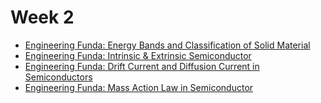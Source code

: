 # Week 2

- [Engineering Funda: Energy Bands and Classification of Solid Material](https://www.youtube.com/watch?v=3ouUu1cJ56A)
- [Engineering Funda: Intrinsic & Extrinsic Semiconductor](https://www.youtube.com/watch?v=KvdlWobaBkM)
- [Engineering Funda: Drift Current and Diffusion Current in Semiconductors](https://www.youtube.com/watch?v=KvdlWobaBkM)
- [Engineering Funda: Mass Action Law in Semiconductor](https://www.youtube.com/watch?v=innXLzasly8)